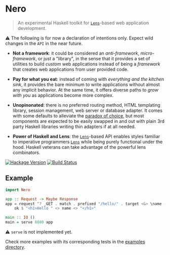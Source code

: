 # Nero

> An experimental Haskell toolkit for [`Lens`][lens-home]-based web
> application development.

:warning: The following is for now a declaration of intentions only.
Expect wild changes in the `API` in the near future.

* **Not a framework**: it could be considered an *anti-framework*,
  *micro-framework*, or just a "library", in the sense that it provides a
  set of utilities to build *custom* web applications instead of being a
  *framework* that creates web applications from user provided code.

  <!-- In reality this is more a distinction in intention than in actual
  code-->

* **Pay for what you eat**: instead of coming with *everything and the
  kitchen sink*, it provides the bare minimum to write applications
  without almost any implicit behavior. At the same time, it offers
  diverse paths to *grow with you* as applications become more complex.

  <!-- No monad transformers until they are needed.-->

* **Unopinonated**: there is no preferred routing method, HTML templating
  library, session management, web server or database adapter. It comes with
  some defaults to alleviate the [paradox of
  choice](https://en.wikipedia.org/wiki/The_Paradox_of_Choice), but most
  components are expected to be easily swapped in and out with plain 3rd
  party Haskell libraries writing thin adapters if at all needed.

  <!-- Is pluggable right here? Sounds out of fashion -->

* **Power of Haskell and Lens**: the [`Lens`][lens-home]-based API enables styles
  familiar to imperative programmers [`Lens`][lens-home] while being purely
  functional under the hood. Haskell veterans can take advantage of the
  powerful lens combinators.

[![Hackage Version](https://img.shields.io/hackage/v/nero.svg)](https://hackage.haskell.org/package/nero) [![Build Status](https://img.shields.io/travis/jdnavarro/nero.svg)](https://travis-ci.org/jdnavarro/nero)

## Example

```haskell
import Nero

app :: Request -> Maybe Response
app = request ^? _GET . match . prefixed "/hello/" . target <&> \name ->
    ok $ "<h1>Hello " <> name <> "</h1>"

main :: IO ()
main = serve 8080 app
```

:warning: `serve` is not implemented yet.

Check more examples with its corresponding tests in the [examples directory](
https://github.com/jdnavarro/nero/tree/master/examples).

[lens-home]: [https://lens.github.io/]

